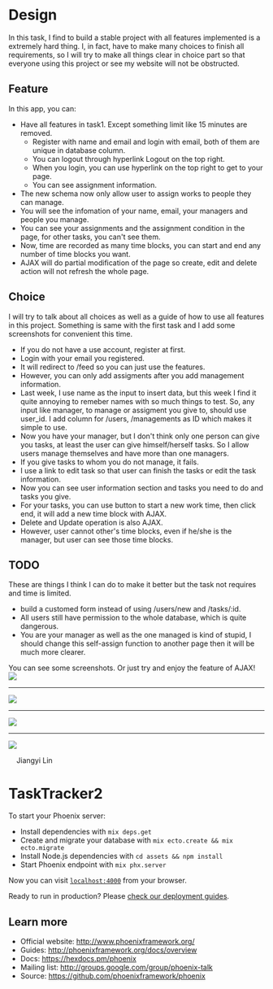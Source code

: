 # Design
In this task, I find to build a stable project with all features implemented is a extremely hard thing. I, in fact, have to make many choices to finish all requirements, so I will try to make all things clear in choice part so that everyone using this project or see my website will not be obstructed.

## Feature
In this app, you can:
  * Have all features in task1. Except something limit like 15 minutes are removed.
    - Register with name and email and login with email, both of them are unique in database column.
	- You can logout through hyperlink Logout on the top right.
	- When you login, you can use hyperlink on the top right to get to your page.
	- You can see assignment information.
  * The new schema now only allow user to assign works to people they can manage.
  * You will see the infomation of your name, email, your managers and people you manage.
  * You can see your assignments and the assignment condition in the page, for other tasks, you can't see them.
  * Now, time are recorded as many time blocks, you can start and end any number of time blocks you want.
  * AJAX will do partial modification of the page so create, edit and delete action will not refresh the whole page.

## Choice
I will try to talk about all choices as well as a guide of how to use all features in this project. Something is same with the first task and I add some screenshots for convenient this time.
  * If you do not have a use account, register at first.
  * Login with your email you registered.
  * It will redirect to /feed so you can just use the features.
  * However, you can only add assigments after you add management information.
  * Last week, I use name as the input to insert data, but this week I find it quite annoying to remeber names with so much things to test. So, any input like manager, to manage or assigment you give to, should use user_id. I add column for /users, /managements as ID which makes it simple to use.
  * Now you have your manager, but I don't think only one person can give you tasks, at least the user can give himself/herself tasks. So I allow users manage themselves and have more than one managers.
  * If you give tasks to whom you do not manage, it fails.
  * I use a link to edit task so that user can finish the tasks or edit the task information.
  * Now you can see user information section and tasks you need to do and tasks you give.
  * For your tasks, you can use button to start a new work time, then click end, it will add a new time block with AJAX.
  * Delete and Update operation is also AJAX.
  * However, user cannot other's time blocks, even if he/she is the manager, but user can see those time blocks.

## TODO
These are things I think I can do to make it better but the task not requires and time is limited.
  * build a customed form instead of using /users/new and /tasks/:id.
  * All users still have permission to the whole database, which is quite dangerous.
  * You are your manager as well as the one managed is kind of stupid, I should change this self-assign function to another page then it will be much more clearer.


You can see some screenshots. Or just try and enjoy the feature of AJAX!
<img src="https://raw.githubusercontent.com/ljy95135/task_tracker2/master/screenshots/01.png" align=center />
<br><hr>
<img src="https://raw.githubusercontent.com/ljy95135/task_tracker2/master/screenshots/02.png" align=center />
<br><hr>
<img src="https://raw.githubusercontent.com/ljy95135/task_tracker2/master/screenshots/03.png" align=center />
<br><hr>
<img src="https://raw.githubusercontent.com/ljy95135/task_tracker2/master/screenshots/04.png" align=center />

&nbsp;
&nbsp;
Jiangyi Lin

# TaskTracker2

To start your Phoenix server:

  * Install dependencies with `mix deps.get`
  * Create and migrate your database with `mix ecto.create && mix ecto.migrate`
  * Install Node.js dependencies with `cd assets && npm install`
  * Start Phoenix endpoint with `mix phx.server`

Now you can visit [`localhost:4000`](http://localhost:4000) from your browser.

Ready to run in production? Please [check our deployment guides](http://www.phoenixframework.org/docs/deployment).

## Learn more

  * Official website: http://www.phoenixframework.org/
  * Guides: http://phoenixframework.org/docs/overview
  * Docs: https://hexdocs.pm/phoenix
  * Mailing list: http://groups.google.com/group/phoenix-talk
  * Source: https://github.com/phoenixframework/phoenix
